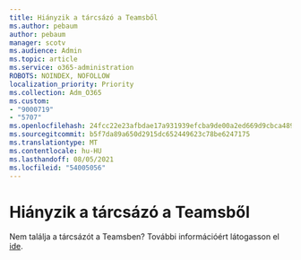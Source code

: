 ```yaml
---
title: Hiányzik a tárcsázó a Teamsből
ms.author: pebaum
author: pebaum
manager: scotv
ms.audience: Admin
ms.topic: article
ms.service: o365-administration
ROBOTS: NOINDEX, NOFOLLOW
localization_priority: Priority
ms.collection: Adm_O365
ms.custom:
- "9000719"
- "5707"
ms.openlocfilehash: 24fcc22e23afbdae17a931939efcba9de00a2ed669d9cbca489382b91a9073a4
ms.sourcegitcommit: b5f7da89a650d2915dc652449623c78be6247175
ms.translationtype: MT
ms.contentlocale: hu-HU
ms.lasthandoff: 08/05/2021
ms.locfileid: "54005056"
---
```

# <a name="dial-pad-missing-from-teams"></a>Hiányzik a tárcsázó a Teamsből

Nem találja a tárcsázót a Teamsben? További információért látogasson el [ide](https://docs.microsoft.com/alchemyinsights/teams-voice-dial-pad-missing).
